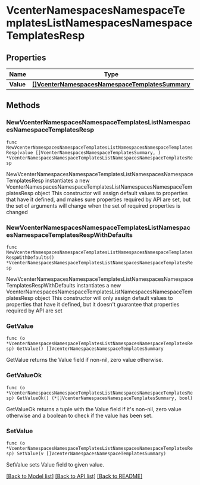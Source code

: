 # VcenterNamespacesNamespaceTemplatesListNamespacesNamespaceTemplatesResp

## Properties

Name | Type | Description | Notes
------------ | ------------- | ------------- | -------------
**Value** | [**[]VcenterNamespacesNamespaceTemplatesSummary**](VcenterNamespacesNamespaceTemplatesSummary.md) |  | 

## Methods

### NewVcenterNamespacesNamespaceTemplatesListNamespacesNamespaceTemplatesResp

`func NewVcenterNamespacesNamespaceTemplatesListNamespacesNamespaceTemplatesResp(value []VcenterNamespacesNamespaceTemplatesSummary, ) *VcenterNamespacesNamespaceTemplatesListNamespacesNamespaceTemplatesResp`

NewVcenterNamespacesNamespaceTemplatesListNamespacesNamespaceTemplatesResp instantiates a new VcenterNamespacesNamespaceTemplatesListNamespacesNamespaceTemplatesResp object
This constructor will assign default values to properties that have it defined,
and makes sure properties required by API are set, but the set of arguments
will change when the set of required properties is changed

### NewVcenterNamespacesNamespaceTemplatesListNamespacesNamespaceTemplatesRespWithDefaults

`func NewVcenterNamespacesNamespaceTemplatesListNamespacesNamespaceTemplatesRespWithDefaults() *VcenterNamespacesNamespaceTemplatesListNamespacesNamespaceTemplatesResp`

NewVcenterNamespacesNamespaceTemplatesListNamespacesNamespaceTemplatesRespWithDefaults instantiates a new VcenterNamespacesNamespaceTemplatesListNamespacesNamespaceTemplatesResp object
This constructor will only assign default values to properties that have it defined,
but it doesn't guarantee that properties required by API are set

### GetValue

`func (o *VcenterNamespacesNamespaceTemplatesListNamespacesNamespaceTemplatesResp) GetValue() []VcenterNamespacesNamespaceTemplatesSummary`

GetValue returns the Value field if non-nil, zero value otherwise.

### GetValueOk

`func (o *VcenterNamespacesNamespaceTemplatesListNamespacesNamespaceTemplatesResp) GetValueOk() (*[]VcenterNamespacesNamespaceTemplatesSummary, bool)`

GetValueOk returns a tuple with the Value field if it's non-nil, zero value otherwise
and a boolean to check if the value has been set.

### SetValue

`func (o *VcenterNamespacesNamespaceTemplatesListNamespacesNamespaceTemplatesResp) SetValue(v []VcenterNamespacesNamespaceTemplatesSummary)`

SetValue sets Value field to given value.



[[Back to Model list]](../README.md#documentation-for-models) [[Back to API list]](../README.md#documentation-for-api-endpoints) [[Back to README]](../README.md)


